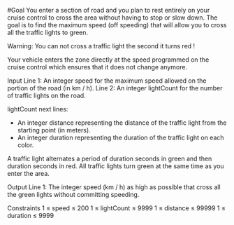 #Goal
You enter a section of road and you plan to rest entirely on your cruise control to cross the area without having to stop or slow down.
The goal is to find the maximum speed (off speeding) that will allow you to cross all the traffic lights to green.

Warning: You can not cross a traffic light the second it turns red !

Your vehicle enters the zone directly at the speed programmed on the cruise control which ensures that it does not change anymore.

Input
Line 1: An integer speed for the maximum speed allowed on the portion of the road (in km / h).
Line 2: An integer lightCount for the number of traffic lights on the road.

lightCount next lines:
- An integer distance representing the distance of the traffic light from the starting point (in meters).
- An integer duration representing the duration of the traffic light on each color.

A traffic light alternates a period of duration seconds in green and then duration seconds in red.
All traffic lights turn green at the same time as you enter the area.

Output
Line 1: The integer speed (km / h) as high as possible that cross all the green lights without committing speeding.

Constraints
1 ≤ speed ≤ 200
1 ≤ lightCount ≤ 9999
1 ≤ distance ≤ 99999
1 ≤ duration ≤ 9999
